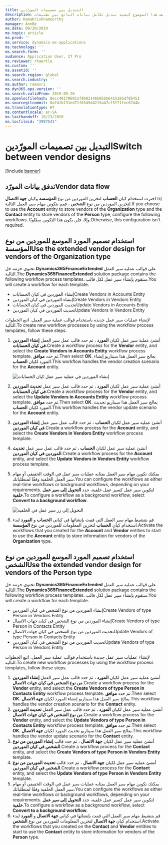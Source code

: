 ```yaml
---
title: التبديل بين تصميمات المورّدين
description: يصف هذا الموضوع كيفية تبديل تكامل بيانات البائع بين تطبيقات Finance and Operations وCommon Data Service.
author: RamaKrishnamoorthy
manager: AnnBe
ms.date: 09/20/2019
ms.topic: article
ms.prod: ''
ms.service: dynamics-ax-applications
ms.technology: ''
ms.search.form: ''
audience: Application User, IT Pro
ms.reviewer: rhaertle
ms.custom: ''
ms.assetid: ''
ms.search.region: global
ms.search.industry: ''
ms.author: ramasri
ms.dyn365.ops.version: ''
ms.search.validFrom: 2019-09-20
ms.openlocfilehash: 0ecc401706911f8b92146b95bb6415185df8b451
ms.sourcegitcommit: 0a741b131ed71f6345d4219a47cf5f71fec6744b
ms.translationtype: HT
ms.contentlocale: ar-SA
ms.lasthandoff: 10/13/2020
ms.locfileid: "3997541"
---
```

# <a name="switch-between-vendor-designs"></a><span data-ttu-id="c7002-103">التبديل بين تصميمات المورّدين</span><span class="sxs-lookup"><span data-stu-id="c7002-103">Switch between vendor designs</span></span>

[!include [banner](../../includes/banner.md)]



## <a name="vendor-data-flow"></a><span data-ttu-id="c7002-104">تدفق بيانات المورّد</span><span class="sxs-lookup"><span data-stu-id="c7002-104">Vendor data flow</span></span> 

<span data-ttu-id="c7002-105">إذا اخترت استخدام كيان **الحساب** لتخزين الموردين من نوع **المؤسسة** وكيان **جهة الاتصال** لتخزين الموردين من نوع **الشخص** ، فقم بتكوين مهام سير العمل التالية.</span><span class="sxs-lookup"><span data-stu-id="c7002-105">If you choose to use the **Account** entity to store vendors of the **Organization** type and the **Contact** entity to store vendors of the **Person** type, configure the following workflows.</span></span> <span data-ttu-id="c7002-106">وإلا، فلن يكون هذا التكوين مطلوبًا.</span><span class="sxs-lookup"><span data-stu-id="c7002-106">Otherwise, this configuration isn't required.</span></span>

## <a name="use-the-extended-vendor-design-for-vendors-of-the-organization-type"></a><span data-ttu-id="c7002-107">استخدام تصميم المورد الموسع للموردين من نوع المؤسسة</span><span class="sxs-lookup"><span data-stu-id="c7002-107">Use the extended vendor design for vendors of the Organization type</span></span>

<span data-ttu-id="c7002-108">تحتوي حزمة حل **Dynamics365FinanceExtended** على قوالب عملية سير العمل التالية.</span><span class="sxs-lookup"><span data-stu-id="c7002-108">The **Dynamics365FinanceExtended** solution package contains the following workflow process templates.</span></span> <span data-ttu-id="c7002-109">ستقوم بإنشاء سير عمل لكل قالب.</span><span class="sxs-lookup"><span data-stu-id="c7002-109">You will create a workflow for each template.</span></span>

+ <span data-ttu-id="c7002-110">إنشاء الموردين في كيان الحسابات</span><span class="sxs-lookup"><span data-stu-id="c7002-110">Create Vendors in Accounts Entity</span></span>
+ <span data-ttu-id="c7002-111">إنشاء الموردين في كيان الموردين</span><span class="sxs-lookup"><span data-stu-id="c7002-111">Create Vendors in Vendors Entity</span></span>
+ <span data-ttu-id="c7002-112">تحديت الموردين في كيان الحسابات</span><span class="sxs-lookup"><span data-stu-id="c7002-112">Update Vendors in Accounts Entity</span></span>
+ <span data-ttu-id="c7002-113">تحديث الموردين في كيان الموردين</span><span class="sxs-lookup"><span data-stu-id="c7002-113">Update Vendors in Vendors Entity</span></span>

<span data-ttu-id="c7002-114">لإنشاء عمليات سير عمل جديدة باستخدام قوالب عملية سير العمل، اتبع الخطوات التالية.</span><span class="sxs-lookup"><span data-stu-id="c7002-114">To create new workflow processes by using the workflow process templates, follow these steps.</span></span>

1. <span data-ttu-id="c7002-115">أنشئ عملية سير عمل لكيان **المورد** ، ثم حدد قالب عمل سير العمل **إنشاء الموردين في كيان الحسابات**.</span><span class="sxs-lookup"><span data-stu-id="c7002-115">Create a workflow process for the **Vendor** entity, and select the **Create Vendors in Accounts Entity** workflow process template.</span></span> <span data-ttu-id="c7002-116">ثم حدد **موافق**.</span><span class="sxs-lookup"><span data-stu-id="c7002-116">Then select **OK**.</span></span> <span data-ttu-id="c7002-117">يعالج سير العمل هذا سيناريو إنشاء المورد لكيان **الحساب**.</span><span class="sxs-lookup"><span data-stu-id="c7002-117">This workflow handles the vendor creation scenario for the **Account** entity.</span></span>

    ![إنشاء الموردين في عملية سير عمل كيان الحسابات](media/create_process.png)

2. <span data-ttu-id="c7002-119">أنشئ عملية سير عمل لكيان **المورد** ، ثم حدد قالب عمل سير عمل **تحديث الموردين في كيان الحسابات**.</span><span class="sxs-lookup"><span data-stu-id="c7002-119">Create a workflow process for the **Vendor** entity, and select the **Update Vendors in Accounts Entity** workflow process template.</span></span> <span data-ttu-id="c7002-120">ثم حدد **موافق**.</span><span class="sxs-lookup"><span data-stu-id="c7002-120">Then select **OK**.</span></span> <span data-ttu-id="c7002-121">يعالج سير العمل هذا سيناريو تحديث المورد لكيان **الحساب**.</span><span class="sxs-lookup"><span data-stu-id="c7002-121">This workflow handles the vendor update scenario for the **Account** entity.</span></span>
3. <span data-ttu-id="c7002-122">أنشئ عملية سير عمل لكيان **الحساب** ، ثم حدد قالب عمل سير عمل **إنشاء الموردين في كيان الموردين**.</span><span class="sxs-lookup"><span data-stu-id="c7002-122">Create a workflow process for the **Account** entity, and select the **Create Vendors in Vendors Entity** workflow process template.</span></span>
4. <span data-ttu-id="c7002-123">أنشئ عملية سير عمل لكيان **الحساب** ، ثم حدد قالب عمل سير عمل **تحديث الموردين في كيان الموردين**.</span><span class="sxs-lookup"><span data-stu-id="c7002-123">Create a workflow process for the **Account** entity, and select the **Update Vendors in Vendors Entity** workflow process template.</span></span>
5. <span data-ttu-id="c7002-124">يمكنك تكوين مهام سير العمل بمثابه عمليات سير عمل في الوقت الحقيقي أو مهام سير العمل الخلفية وفقًا لمتطلباتك.</span><span class="sxs-lookup"><span data-stu-id="c7002-124">You can configure the workflows as either real-time workflows or background workflows, depending on your requirements.</span></span> <span data-ttu-id="c7002-125">لتكوين سير عمل كسير عمل خلفية، حدد **التحويل إلى سير عمل خلفية**.</span><span class="sxs-lookup"><span data-stu-id="c7002-125">To configure a workflow as a background workflow, select **Convert to a background workflow**.</span></span>

    ![التحويل إلى زر سير عمل في الخلفية](media/background_workflow.png)

6. <span data-ttu-id="c7002-127">قم بتنشيط مهام سير العمل التي قمت بإنشائها في كياني **الحساب** و **المورد** لبدء استخدام كيان **الحساب** لتخزين المعلومات للموردين من نوع **المؤسسة**.</span><span class="sxs-lookup"><span data-stu-id="c7002-127">Activate the workflows that you created for the **Account** and **Vendor** entities to start to use the **Account** entity to store information for vendors of the **Organization** type.</span></span>

## <a name="use-the-extended-vendor-design-for-vendors-of-the-person-type"></a><span data-ttu-id="c7002-128">استخدام تصميم المورد الموسع للموردين من نوع الشخص</span><span class="sxs-lookup"><span data-stu-id="c7002-128">Use the extended vendor design for vendors of the Person type</span></span>

<span data-ttu-id="c7002-129">تحتوي حزمة حل **Dynamics365FinanceExtended** على قوالب عملية سير العمل التالية.</span><span class="sxs-lookup"><span data-stu-id="c7002-129">The **Dynamics365FinanceExtended** solution package contains the following workflow process templates.</span></span> <span data-ttu-id="c7002-130">ستقوم بإنشاء سير عمل لكل قالب.</span><span class="sxs-lookup"><span data-stu-id="c7002-130">You will create a workflow for each template.</span></span>

+ <span data-ttu-id="c7002-131">إنشاء الموردين من نوع الشخص في كيان الموردين</span><span class="sxs-lookup"><span data-stu-id="c7002-131">Create Vendors of type Person in Vendors Entity</span></span>
+ <span data-ttu-id="c7002-132">إنشاء الموردين من نوع الشخص في كيان جهات الاتصال</span><span class="sxs-lookup"><span data-stu-id="c7002-132">Create Vendors of type Person in Contacts Entity</span></span>
+ <span data-ttu-id="c7002-133">تحديث الموردين من نوع الشخص في كيان جهات الاتصال</span><span class="sxs-lookup"><span data-stu-id="c7002-133">Update Vendors of type Person in Contacts Entity</span></span>
+ <span data-ttu-id="c7002-134">تحديث الموردين من نوع الشخص في كيان الموردين</span><span class="sxs-lookup"><span data-stu-id="c7002-134">Update Vendors of type Person in Vendors Entity</span></span>

<span data-ttu-id="c7002-135">لإنشاء عمليات سير عمل جديدة باستخدام قوالب عملية سير العمل، اتبع الخطوات التالية.</span><span class="sxs-lookup"><span data-stu-id="c7002-135">To create new workflow processes by using the workflow process templates, follow these steps.</span></span>

1. <span data-ttu-id="c7002-136">أنشئ عملية سير عمل لكيان **المورد** ، ثم حدد قالب عمل سير العمل **إنشاء الموردين من نوع الشخص في كيان جهات الاتصال**.</span><span class="sxs-lookup"><span data-stu-id="c7002-136">Create a workflow process for the **Vendor** entity, and select the **Create Vendors of type Person in Contacts Entity** workflow process template.</span></span> <span data-ttu-id="c7002-137">ثم حدد **موافق**.</span><span class="sxs-lookup"><span data-stu-id="c7002-137">Then select **OK**.</span></span> <span data-ttu-id="c7002-138">يعالج سير العمل هذا سيناريو إنشاء المورد لكيان **جهة الاتصال**.</span><span class="sxs-lookup"><span data-stu-id="c7002-138">This workflow handles the vendor creation scenario for the **Contact** entity.</span></span>
2. <span data-ttu-id="c7002-139">أنشئ عملية سير عمل لكيان **المورد** ، ثم حدد قالب عمل سير العمل **تحديث الموردين من نوع الشخص في كيان جهات الاتصال**.</span><span class="sxs-lookup"><span data-stu-id="c7002-139">Create a workflow process for the **Vendor** entity, and select the **Update Vendors of type Person in Contacts Entity** workflow process template.</span></span> <span data-ttu-id="c7002-140">ثم حدد **موافق**.</span><span class="sxs-lookup"><span data-stu-id="c7002-140">Then select **OK**.</span></span> <span data-ttu-id="c7002-141">يعالج سير العمل هذا سيناريو تحديث المورد لكيان **جهة الاتصال**.</span><span class="sxs-lookup"><span data-stu-id="c7002-141">This workflow handles the vendor update scenario for the **Contact** entity.</span></span>
3. <span data-ttu-id="c7002-142">أنشئ عملية سير عمل لكيان **جهة الاتصال** ، ثم حدد قالب **إنشاء الموردين من نوع الشخص في كيان الموردين**.</span><span class="sxs-lookup"><span data-stu-id="c7002-142">Create a workflow process for the **Contact** entity, and select the **Create Vendors of type Person in Vendors Entity** template.</span></span>
4. <span data-ttu-id="c7002-143">أنشئ عملية سير عمل لكيان **جهة الاتصال** ، ثم حدد قالب **تحديث الموردين من نوع الشخص في كيان الموردين**.</span><span class="sxs-lookup"><span data-stu-id="c7002-143">Create a workflow process for the **Contact** entity, and select the **Update Vendors of type Person in Vendors Entity** template.</span></span>
5. <span data-ttu-id="c7002-144">يمكنك تكوين مهام سير العمل بمثابه عمليات سير عمل في الوقت الحقيقي أو مهام سير العمل الخلفية وفقًا لمتطلباتك.</span><span class="sxs-lookup"><span data-stu-id="c7002-144">You can configure the workflows as either real-time workflows or background workflows, depending on your requirements.</span></span> <span data-ttu-id="c7002-145">لتكوين سير عمل كسير عمل خلفية، حدد **التحويل إلى سير عمل خلفية**.</span><span class="sxs-lookup"><span data-stu-id="c7002-145">To configure a workflow as a background workflow, select **Convert to a background workflow**.</span></span>
6. <span data-ttu-id="c7002-146">قم بتنشيط مهام سير العمل التي قمت بإنشائها في كياني **جهة الاتصال** و **المورد** لبدء استخدام كيان **جهة الاتصال** لتخزين المعلومات للموردين من نوع **الشخص**.</span><span class="sxs-lookup"><span data-stu-id="c7002-146">Activate the workflows that you created on the **Contact** and **Vendor** entities to start to use the **Contact** entity to store information for vendors of the **Person** type.</span></span>
